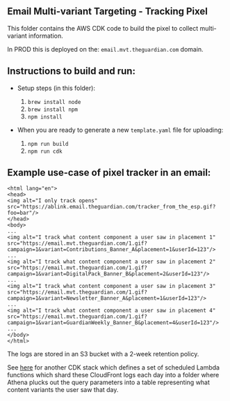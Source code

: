 Email Multi-variant Targeting - Tracking Pixel
----------------------------------------------

This folder contains the AWS CDK code to build the pixel to collect multi-variant information.

In PROD this is deployed on the: `email.mvt.theguardian.com` domain.

## Instructions to build and run:
 - Setup steps (in this folder):
    1. `brew install node`
    2. `brew install npm`
    3. `npm install`
    
 - When you are ready to generate a new `template.yaml` file for uploading:
    1. `npm run build`
    2. `npm run cdk`
    
## Example use-case of pixel tracker in an email:

```
<html lang="en">
<head>
<img alt="I only track opens" src="https://ablink.email.theguardian.com/tracker_from_the_esp.gif?foo=bar"/>
</head>
<body>
...
<img alt="I track what content component a user saw in placement 1" src="https://email.mvt.theguardian.com/1.gif?campaign=1&variant=Contributions_Banner_A&placement=1&userId=123"/>
...
<img alt="I track what content component a user saw in placement 2" src="https://email.mvt.theguardian.com/1.gif?campaign=1&variant=DigitalPack_Banner_B&placement=2&userId=123"/>
...
<img alt="I track what content component a user saw in placement 3" src="https://email.mvt.theguardian.com/1.gif?campaign=1&variant=Newsletter_Banner_A&placement=1&userId=123"/>
...
<img alt="I track what content component a user saw in placement 4" src="https://email.mvt.theguardian.com/1.gif?campaign=1&variant=GuardianWeekly_Banner_B&placement=4&userId=123"/>
...
</body>
</html>
``` 
The logs are stored in an S3 bucket with a 2-week retention policy.
 
See [here](#) for another CDK stack which defines a set of scheduled Lambda functions which 
shard these CloudFront logs each day into a folder where Athena plucks out the query 
parameters into a table representing what content variants the user saw that day.